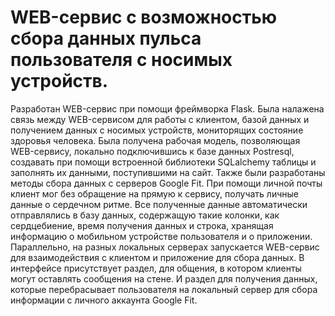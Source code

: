# WEB-сервис с возможностью сбора данных пульса пользователя с носимых устройств.
Разработан WEB-сервис при помощи фреймворка Flask.
Была налажена связь между WEB-сервисом для работы с клиентом, базой 
данных и получением данных с носимых устройств, мониторящих состояние здоровья 
человека. 
Была получена рабочая модель, позволяющая WEB-сервису, локально подключившись к базе 
данных Postresql, создавать при помощи встроенной библиотеки SQLalchemy таблицы и 
заполнять их данными, поступившими на сайт. 
Также были разработаны методы сбора данных с серверов Google Fit. При помощи личной 
почты клиент мог без обращение на прямую к сервису, получать личные данные о сердечном 
ритме. Все полученные данные автоматически отправлялись в базу данных, содержащую такие 
колонки, как сердцебиение, время получения данных и строка, хранящая информацию о 
мобильном устройстве пользователя и о приложении. 
Параллельно, на разных локальных серверах запускается WEB-сервис для взаимодействия с 
клиентом и приложение для сбора данных. В интерфейсе присутствует раздел, для общения, в 
котором клиенты могут оставлять сообщения на стене. И раздел для получения данных, 
которые перебрасывает пользователя на локальный сервер для сбора информации с личного 
аккаунта Google Fit. 
